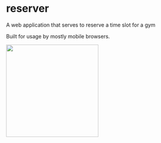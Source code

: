 # reserver
A web application that serves to reserve a time slot for a gym

Built for usage by mostly mobile browsers.

<img src="http://i.imgur.com/SYkwlPl.jpg" width="250" />
